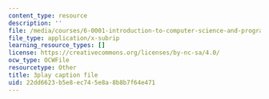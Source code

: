 ```yaml
---
content_type: resource
description: ''
file: /media/courses/6-0001-introduction-to-computer-science-and-programming-in-python-fall-2016/22dd6623b5e8ec745e8a8b8b7f64e471_goalLDamePE.srt
file_type: application/x-subrip
learning_resource_types: []
license: https://creativecommons.org/licenses/by-nc-sa/4.0/
ocw_type: OCWFile
resourcetype: Other
title: 3play caption file
uid: 22dd6623-b5e8-ec74-5e8a-8b8b7f64e471
---
```

